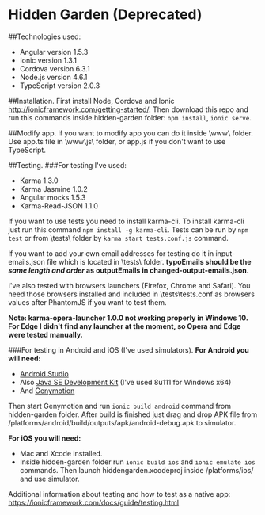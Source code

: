 # Hidden Garden (Deprecated)

##Technologies used:
- Angular version 1.5.3
- Ionic version 1.3.1
- Cordova version 6.3.1
- Node.js version 4.6.1
- TypeScript version 2.0.3

##Installation.
First install Node, Cordova and Ionic http://ionicframework.com/getting-started/. Then download this repo and run this commands inside hidden-garden folder: `npm install`, `ionic serve`.

##Modify app.
If you want to modify app you can do it inside \www\ folder. Use app.ts file in \www\js\ folder, or app.js if you don't want to use TypeScript.

##Testing.
###For testing I've used:
-	Karma 1.3.0
-	Karma Jasmine 1.0.2
-	Angular mocks 1.5.3
-	Karma-Read-JSON 1.1.0

If you want to use tests you need to install karma-cli. To install karma-cli just run this command `npm install -g karma-cli`.
Tests can be run by `npm test` or from \tests\ folder by `karma start tests.conf.js` command.

If you want to add your own email addresses for testing do it in input-emails.json file which is located in \tests\ folder. **typoEmails should be the _same length and order_ as outputEmails in changed-output-emails.json.**

I've also tested with browsers launchers (Firefox, Chrome and Safari). You need those browsers installed and included in \tests\tests.conf as browsers values after PhantomJS if you want to test them.

**Note: karma-opera-launcher 1.0.0 not working properly in Windows 10. For Edge I didn't find any launcher at the moment, so Opera and Edge were tested manually.**
	
###For testing in Android and iOS (I've used simulators).
**For Android you will need:**
-	[Android Studio](http://developer.android.com/sdk/index.html)
-	Also [Java SE Development Kit](http://www.oracle.com/technetwork/java/javase/downloads/jdk8-downloads-2133151.html) (I've used 8u111 for Windows x64)
-	And [Genymotion](https://www.genymotion.com/)

Then start Genymotion and run `ionic build android` command from hidden-garden folder. After build is finished just drag and drop APK file from /platforms/android/build/outputs/apk/android-debug.apk to simulator.

**For iOS you will need:**
-	Mac and Xcode installed.
-	Inside hidden-garden folder run `ionic build ios` and `ionic emulate ios` commands. Then launch hiddengarden.xcodeproj inside /platforms/ios/ and use simulator.
	
Additional information about testing and how to test as a native app: https://ionicframework.com/docs/guide/testing.html